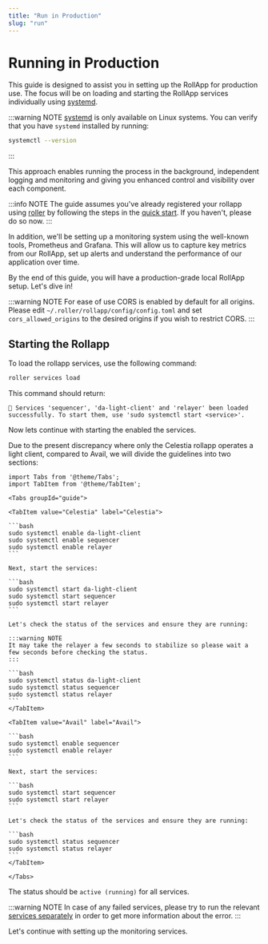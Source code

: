 ```yaml
---
title: "Run in Production"
slug: "run"
---
```


# Running in Production

This guide is designed to assist you in setting up the RollApp for production use. The focus will be on loading and starting the RollApp services individually using [systemd](https://en.wikipedia.org/wiki/Systemd#:~:text=Systemd%20is%20a%20software%20suite,space%20and%20manage%20user%20processes.).

:::warning NOTE
[systemd](https://en.wikipedia.org/wiki/Systemd#:~:text=Systemd%20is%20a%20software%20suite,space%20an`0manage%20user%20processes.) is only available on Linux systems.
You can verify that you have `systemd` installed by running:

```bash
systemctl --version
 ```

:::

This approach enables running the process in the background, independent logging and monitoring and giving you enhanced control and visibility over each component.

:::info NOTE
The guide assumes you've already registered your rollapp using [roller](../roller.md) by following the steps in the [quick start](../quick-start/roller-quick/install).
If you haven't, please do so now.
:::

In addition, we'll be setting up a monitoring system using the well-known tools, Prometheus and Grafana. This will allow us to capture key metrics from our RollApp, set up alerts and understand the performance of our application over time.

By the end of this guide, you will have a production-grade local RollApp setup. Let's dive in!

:::warning NOTE
For ease of use CORS is enabled by default for all origins. Please edit `~/.roller/rollapp/config/config.toml` and 
set `cors_allowed_origins` to the desired origins if you wish to restrict CORS.
:::

## Starting the Rollapp

To load the rollapp services, use the following command:

```bash
roller services load
```

This command should return:

```
💈 Services 'sequencer', 'da-light-client' and 'relayer' been loaded successfully. To start them, use 'sudo systemctl start <service>'.
```

Now lets continue with starting the enabled the services.

Due to the present discrepancy where only the Celestia rollapp operates a light client, compared to Avail, we will divide the guidelines into two sections:

````mdx-code-block
import Tabs from '@theme/Tabs';
import TabItem from '@theme/TabItem';

<Tabs groupId="guide">

<TabItem value="Celestia" label="Celestia">

```bash
sudo systemctl enable da-light-client
sudo systemctl enable sequencer
sudo systemctl enable relayer
```

Next, start the services:

```bash
sudo systemctl start da-light-client
sudo systemctl start sequencer
sudo systemctl start relayer
```

Let's check the status of the services and ensure they are running:

:::warning NOTE
It may take the relayer a few seconds to stabilize so please wait a few seconds before checking the status.
:::

```bash
sudo systemctl status da-light-client
sudo systemctl status sequencer
sudo systemctl status relayer
```
</TabItem>

<TabItem value="Avail" label="Avail">

```bash
sudo systemctl enable sequencer
sudo systemctl enable relayer
```

Next, start the services:

```bash
sudo systemctl start sequencer
sudo systemctl start relayer
```

Let's check the status of the services and ensure they are running:

```bash
sudo systemctl status sequencer
sudo systemctl status relayer
```
</TabItem>

</Tabs>
````

The status should be `active (running)` for all services.

:::warning NOTE
In case of any failed services, please try to run the relevant [services separately](../adv-guide/roller-adv/da-light-client.md) in order to get more information about the error.
:::

Let's continue with setting up the monitoring services.
